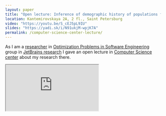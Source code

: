 ```yaml
---
layout: paper
title: "Open lecture: Inference of demographic history of populations from genetic data"
location: Kantemirovskaya 2A, 2 fl., Saint Petersburg
video: "https://youtu.be/S_cEJ5pL9IU"
slides: "https://yadi.sk/i/N91ukjM-wpjK7A"
permalink: /computer-science-center-lecture/
---
```


As I am a [researcher](https://research.jetbrains.org/researchers/ekaterina.noskova) in [Optimization Problems in Software Engineering](https://research.jetbrains.org/groups/optimization_problems) group in [JetBrains research](https://research.jetbrains.org/) I gave an open lecture in [Computer Science center](https://compscicenter.ru/) about my research there.

<iframe src="https://youtu.be/S_cEJ5pL9IU">
</iframe>
